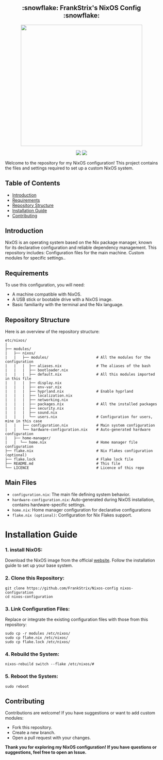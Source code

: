 <h2 align="center">:snowflake: FrankStrix's NixOS Config :snowflake:</h2>

<p align="center">
  <img src="https://raw.githubusercontent.com/catppuccin/catppuccin/main/assets/palette/macchiato.png" width="400" />
</p>

<p align="center">
    <a href="https://nixos.org/">
        <img src="https://img.shields.io/badge/NixOS-24.11-informational.svg?style=for-the-badge&logo=nixos&color=F2CDCD&logoColor=D9E0EE&labelColor=302D41"></a>
    <a href="https://nixos.wiki/wiki/Flakes">
        <img src="https://img.shields.io/static/v1?label=Nix Flakes&message=Got 'em&style=for-the-badge&logo=nixos&color=DDB6F2&logoColor=D9E0EE&labelColor=302D41"></a>
  </a>
</p>

Welcome to the repository for my NixOS configuration! This project contains the files and settings required to set up a custom NixOS system.

## Table of Contents
- [Introduction](#introduction)
- [Requirements](#requirements)
- [Repository Structure](#repository-structure)
- [Installation Guide](#installation-guide)
- [Contributing](#contributing)
## Introduction
NixOS is an operating system based on the Nix package manager, known for its declarative configuration and reliable dependency management. This repository includes:
Configuration files for the main machine.
Custom modules for specific settings..

## Requirements
To use this configuration, you will need:

- A machine compatible with NixOS.
- A USB stick or bootable drive with a NixOS image.
- Basic familiarity with the terminal and the Nix language.
## Repository Structure
Here is an overview of the repository structure:

```
etc/nixos/
|
├── modules/
|   ├── nixos/
|   |   ├── modules/                      # All the modules for the configuration
|   |   |  ├── aliases.nix                # The aliases of the bash
|   |   |  ├── bootloader.nix
|   |   |  ├── default.nix                # All this modules imported in this file
|   |   |  ├── display.nix
|   |   |  ├── env-var.nix
|   |   |  ├── hyprland.nix               # Enable hyprland
|   |   |  ├── localization.nix
|   |   |  ├── networking.nix
|   |   |  ├── packages.nix               # All the installed packages
|   |   |  ├── security.nix
|   |   |  ├── sound.nix
|   |   |  └── users.nix                  # Configuration for users, mine in this case
│   |   ├── configuration.nix             # Main system configuration
|   |   └── hardware-configuration.nix    # Auto-generated hardware configuration
|   ├── home-manager/
|   |  └── home.nix                       # Home manager file configuration
├── flake.nix                             # Nix Flakes configuration (optional)
├── flake.lock                            # Flake lock file
├── README.md                             # This file
└── LICENCE                               # Licence of this repo
```

## Main Files
- ```configuration.nix```: The main file defining system behavior.
- ```hardware-configuration.nix```: Auto-generated during NixOS installation, contains hardware-specific settings.
- ```home.nix```: Home manager configuration for declarative configurations
- ```flake.nix (optional)```: Configuration for Nix Flakes support.
# Installation Guide

### 1. install NixOS:

Download the NixOS image from the official [website](https://nixos.org/).
Follow the installation guide to set up your base system.

### 2. Clone this Repository:

```
git clone https://github.com/FrankStrix/Nixos-config nixos-configuration
cd nixos-configuration
```
### 3. Link Configuration Files:
Replace or integrate the existing configuration files with those from this repository:
```
sudo cp -r modules /etc/nixos/
sudo cp flake.nix /etc/nixos/
sudo cp flake.lock /etc/nixos/
```
### 4. Rebuild the System:
```
nixos-rebuild switch --flake /etc/nixos/#
```
### 5. Reboot the System:
```
sudo reboot
```
## Contributing
Contributions are welcome! If you have suggestions or want to add custom modules:

- Fork this repository.
- Create a new branch.
- Open a pull request with your changes.

**Thank you for exploring my NixOS configuration!
If you have questions or suggestions, feel free to open an Issue.**
